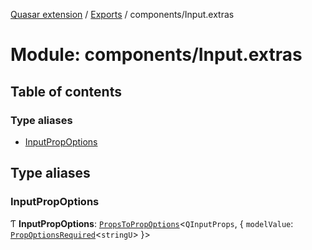 [Quasar extension](../index.md) / [Exports](../modules.md) / components/Input.extras

# Module: components/Input.extras

## Table of contents

### Type aliases

- [InputPropOptions](components_Input_extras.md#inputpropoptions)

## Type aliases

### InputPropOptions

Ƭ **InputPropOptions**: [`PropsToPropOptions`](components_api.md#propstopropoptions)<`QInputProps`, { `modelValue`: [`PropOptionsRequired`](../interfaces/components_api.PropOptionsRequired.md)<`stringU`\>  }\>

